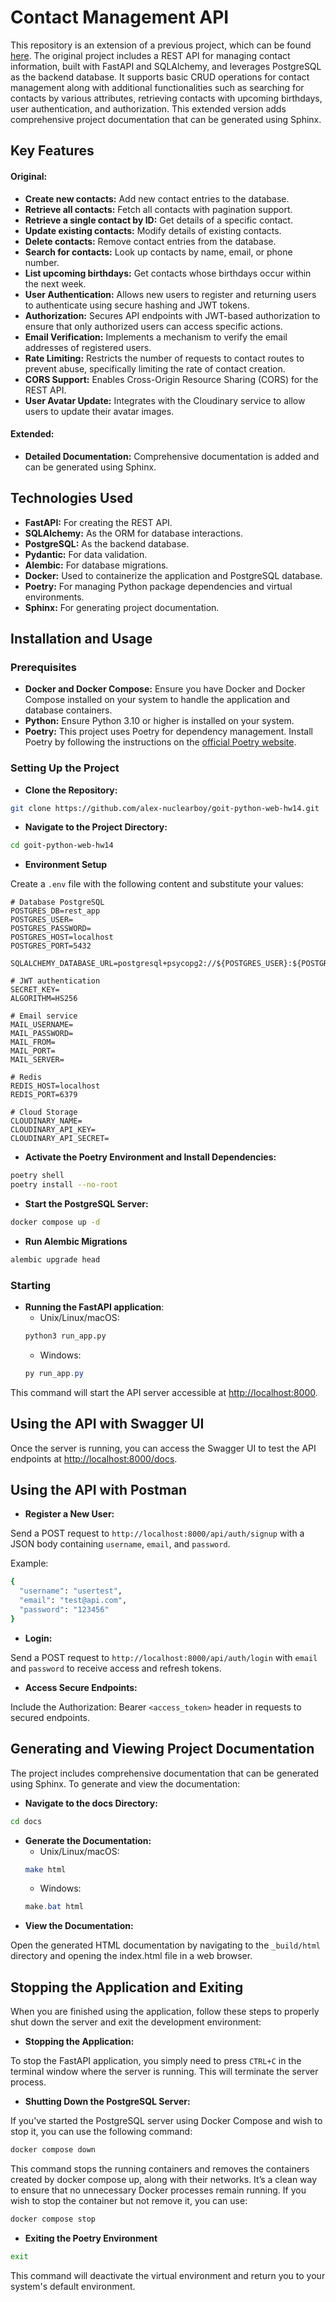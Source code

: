 # Contact Management API

This repository is an extension of a previous project, which can be found [here](https://github.com/alex-nuclearboy/goit-python-web-hw13/tree/main/first_task).
The original project includes a REST API for managing contact information, built with FastAPI and SQLAlchemy, and leverages PostgreSQL as the backend database. It supports basic CRUD operations for contact management along with additional functionalities such as searching for contacts by various attributes, retrieving contacts with upcoming birthdays, user authentication, and authorization. This extended version adds comprehensive project documentation that can be generated using Sphinx.

## Key Features

#### Original:

- **Create new contacts:** Add new contact entries to the database.
- **Retrieve all contacts:** Fetch all contacts with pagination support.
- **Retrieve a single contact by ID:** Get details of a specific contact.
- **Update existing contacts:** Modify details of existing contacts.
- **Delete contacts:** Remove contact entries from the database.
- **Search for contacts:** Look up contacts by name, email, or phone number.
- **List upcoming birthdays:** Get contacts whose birthdays occur within the next week.
- **User Authentication:** Allows new users to register and returning users to authenticate using secure hashing and JWT tokens.
- **Authorization:** Secures API endpoints with JWT-based authorization to ensure that only authorized users can access specific actions.
- **Email Verification:** Implements a mechanism to verify the email addresses of registered users.
- **Rate Limiting:** Restricts the number of requests to contact routes to prevent abuse, specifically limiting the rate of contact creation.
- **CORS Support:** Enables Cross-Origin Resource Sharing (CORS) for the REST API.
- **User Avatar Update:** Integrates with the Cloudinary service to allow users to update their avatar images.

#### Extended:

- **Detailed Documentation:** Comprehensive documentation is added and can be generated using Sphinx.

## Technologies Used

- **FastAPI:** For creating the REST API.
- **SQLAlchemy:** As the ORM for database interactions.
- **PostgreSQL:** As the backend database.
- **Pydantic:** For data validation.
- **Alembic:** For database migrations.
- **Docker:** Used to containerize the application and PostgreSQL database.
- **Poetry:** For managing Python package dependencies and virtual environments.
- **Sphinx:** For generating project documentation.

## Installation and Usage

### Prerequisites

- **Docker and Docker Compose:** Ensure you have Docker and Docker Compose installed on your system to handle the application and database containers.
- **Python:** Ensure Python 3.10 or higher is installed on your system.
- **Poetry:** This project uses Poetry for dependency management. Install Poetry by following the instructions on the [official Poetry website](https://python-poetry.org/docs/#installation).

### Setting Up the Project

- **Clone the Repository:**
```bash
git clone https://github.com/alex-nuclearboy/goit-python-web-hw14.git
```

- **Navigate to the Project Directory:**
```bash
cd goit-python-web-hw14
```

- **Environment Setup**

Create a `.env` file with the following content and substitute your values:

```plaintext
# Database PostgreSQL
POSTGRES_DB=rest_app
POSTGRES_USER=
POSTGRES_PASSWORD=
POSTGRES_HOST=localhost
POSTGRES_PORT=5432

SQLALCHEMY_DATABASE_URL=postgresql+psycopg2://${POSTGRES_USER}:${POSTGRES_PASSWORD}@${POSTGRES_HOST}:${POSTGRES_PORT}/${POSTGRES_DB}

# JWT authentication
SECRET_KEY=
ALGORITHM=HS256

# Email service
MAIL_USERNAME=
MAIL_PASSWORD=
MAIL_FROM=
MAIL_PORT=
MAIL_SERVER=

# Redis
REDIS_HOST=localhost
REDIS_PORT=6379

# Cloud Storage
CLOUDINARY_NAME=
CLOUDINARY_API_KEY=
CLOUDINARY_API_SECRET=
```

- **Activate the Poetry Environment and Install Dependencies:**
```bash
poetry shell
poetry install --no-root
```

- **Start the PostgreSQL Server:**
```bash
docker compose up -d
```

- **Run Alembic Migrations**
```bash
alembic upgrade head
```

### Starting

- **Running the FastAPI application**:
    - Unix/Linux/macOS:
    ```bash
    python3 run_app.py
    ```
    - Windows:
    ```powershell
    py run_app.py
    ```

This command will start the API server accessible at [http://localhost:8000](http://localhost:8000).

## Using the API with Swagger UI

Once the server is running, you can access the Swagger UI to test the API endpoints at [http://localhost:8000/docs](http://localhost:8000/docs).

## Using the API with Postman

- **Register a New User:**

Send a POST request to `http://localhost:8000/api/auth/signup` with a JSON body containing `username`, `email`, and `password`.

Example:
```bash
{
  "username": "usertest",
  "email": "test@api.com",
  "password": "123456"
}
```

- **Login:**

Send a POST request to `http://localhost:8000/api/auth/login` with `email` and `password` to receive access and refresh tokens.

- **Access Secure Endpoints:**

Include the Authorization: Bearer `<access_token>` header in requests to secured endpoints.

## Generating and Viewing Project Documentation

The project includes comprehensive documentation that can be generated using Sphinx. To generate and view the documentation:

- **Navigate to the docs Directory:**
```bash
cd docs
```

- **Generate the Documentation:**
    - Unix/Linux/macOS:
    ```bash
    make html
    ```
    - Windows:
    ```powershell
    make.bat html
    ```
- **View the Documentation:**

Open the generated HTML documentation by navigating to the `_build/html` directory and opening the index.html file in a web browser.

## Stopping the Application and Exiting

When you are finished using the application, follow these steps to properly shut down the server and exit the development environment:

- **Stopping the Application:**

To stop the FastAPI application, you simply need to press `CTRL+C` in the terminal window where the server is running. This will terminate the server process.

- **Shutting Down the PostgreSQL Server:**

If you've started the PostgreSQL server using Docker Compose and wish to stop it, you can use the following command:
```bash
docker compose down
```

This command stops the running containers and removes the containers created by docker compose up, along with their networks. It’s a clean way to ensure that no unnecessary Docker processes remain running. If you wish to stop the container but not remove it, you can use:
```bash
docker compose stop
```

- **Exiting the Poetry Environment**
```bash
exit
```

This command will deactivate the virtual environment and return you to your system's default environment.

